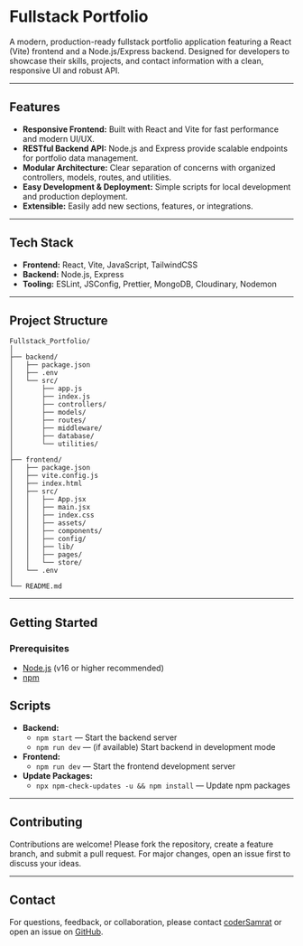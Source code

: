 
# Fullstack Portfolio

A modern, production-ready fullstack portfolio application featuring a React (Vite) frontend and a Node.js/Express backend. Designed for developers to showcase their skills, projects, and contact information with a clean, responsive UI and robust API.

---

## Features

- **Responsive Frontend:** Built with React and Vite for fast performance and modern UI/UX.
- **RESTful Backend API:** Node.js and Express provide scalable endpoints for portfolio data management.
- **Modular Architecture:** Clear separation of concerns with organized controllers, models, routes, and utilities.
- **Easy Development & Deployment:** Simple scripts for local development and production deployment.
- **Extensible:** Easily add new sections, features, or integrations.

---

## Tech Stack

- **Frontend:** React, Vite, JavaScript, TailwindCSS
- **Backend:** Node.js, Express
- **Tooling:** ESLint, JSConfig, Prettier, MongoDB, Cloudinary, Nodemon

---

## Project Structure

```
Fullstack_Portfolio/
│
├── backend/
│   ├── package.json
│   ├── .env
│   └── src/
│       ├── app.js
│       ├── index.js
│       ├── controllers/
│       ├── models/
│       ├── routes/
│       ├── middleware/
│       ├── database/
│       └── utilities/
│
├── frontend/
│   ├── package.json
│   ├── vite.config.js
│   ├── index.html
│   ├── src/
│   │   ├── App.jsx
│   │   ├── main.jsx
│   │   ├── index.css
│   │   ├── assets/
│   │   ├── components/
│   │   ├── config/
│   │   ├── lib/
│   │   ├── pages/
│   │   └── store/
│   └── .env
│
└── README.md
```

---

## Getting Started

### Prerequisites

- [Node.js](https://nodejs.org/) (v16 or higher recommended)
- [npm](https://www.npmjs.com/)

## Scripts

- **Backend:**
	- `npm start` — Start the backend server
	- `npm run dev` — (if available) Start backend in development mode
- **Frontend:**
	- `npm run dev` — Start the frontend development server
- **Update Packages:**
	- `npx npm-check-updates -u && npm install` — Update npm packages

---

## Contributing

Contributions are welcome! Please fork the repository, create a feature branch, and submit a pull request. For major changes, open an issue first to discuss your ideas.

---

## Contact

For questions, feedback, or collaboration, please contact [coderSamrat](mailto:your-samratmallick832@gmail.com) or open an issue on [GitHub](https://github.com/coderSamrat/Fullstack-Portfolio).